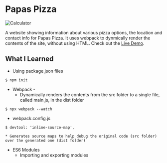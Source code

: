 # Papas Pizza
![Calculator](dist/images/landing.png)

A website showing information about various pizza options, the location and contact info for Papas Pizza. It uses webpack to dynmically render the contents of the site, without using HTML. Check out the [Live Demo](https://kamilkhxn.github.io/kamils-pizza/).

## What I Learned
* Using package.json files
```
$ npm init
```
* Webpack - 
    * Dynamically renders the contents from the src folder to a single file, called main.js, in the dist folder
```
$ npx webpack --watch
```
* webpack.config.js
```
$ devtool: 'inline-source-map',
```

    * Generates source maps to help debug the original code (src folder) over the generated one (dist folder)

* ES6 Modules
    * Importing and exporting modules